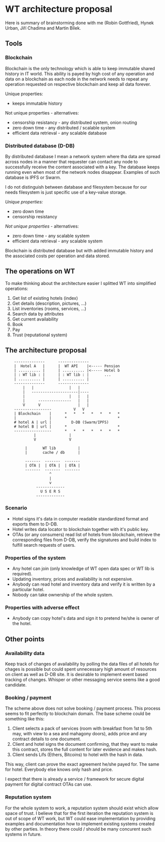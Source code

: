 # WT architecture proposal

Here is summary of brainstorming done with me (Robin Gottfried), Hynek Urban, Jiří Chadima and Martin Bílek.

## Tools

### Blockchain

Blockchain is the only technology which is able to keep immutable shared history in IT world. This ability is payed by high cost of any operation and data on a blockchain as each node in the network needs to repeat any operation requested on respective blockchain and keep all data forever.

Unique properties:
- keeps immutable history

Not unique properties - alternatives:
- censorship resistancy - any distributed system, onion routing
- zero down time - any distributed / scalable system
- efficient data retrieval - any scalable database

### Distributed database (D-DB)

By distributed database I mean a network system where tha data are spread across  nodes in a manner that requester can contact any node to successfully receive the content associated with a key. The database keeps running even when most of the network nodes disappear. Examples of such database is IPFS or Swarm.

I do not distinguish between database and filesystem because for our needs filesystem is just specific use of a key-value storage.

*Unique properties:*
- zero down time
- censorship resistancy

*Not unique properties* - alternatives:
- zero down time - any  scalable system
- efficient data retrieval - any scalable system

Blockchain is distributed database but with added immutable history and the associated costs per operation and data stored.

## The operations on WT

To make thinking about the architecture easier I splitted WT into simplified operations:

1) Get list of existing hotels (index)
2) Get details (description, pictures, ...)
3) List inventories (rooms, services, ...)
4) Search data by attributes
5) Get current availability
6) Book
7) Pay
8) Trust (reputational system)


## The architecture proposal


        --------------      --------------
        |  Hotel A   |      |  WT API    |<----- Pension
        | .......... |      | .......... |<----- Hotel b
        | : WT lib : |      | : WT lib : |       ...
        | .......... |      | .......... |
        --------------      --------------
            |   |                |   |
            |   ---------------------|----
            |                    |   |   |
            |      ---------------   |   |
            V      V                 |   |
        -----------------          V   V
        | Blockchain    |      *   *   *   *   *   *   *
        |               |      *                       *                  
        # hotel A | url |         D-DB (Swarm/IPFS)                  
        # hotel B | url |      *                       *
        -----------------      *   *   *   *   *   *   *
                 |               |             
                 V               V

             |       WT lib          | 
             |       cache / db      |

             -------  -------  -------
             | OTA |  | OTA |  | OTA |
             -------  -------  -------
                        ^
                        |
                        v
                  -------------
                    U S E R S
                  -------------


### Scenario

- Hotel signs it's data in computer readable standardized format and exports them to D-DB. 
- Hotel writes data locator to blockchain together with it's public key.
- OTAs (or any consumers) read list of hotels from blockchain, retrieve the corresponding files from D-DB, verify the signatures and build index to fulfill search requests of users.

### Properties of the system

- Any hotel can join (only knowledge of WT open data spec or WT lib is required).
- Updating inventory, prices and availability is not expensive.
- Anybody can read hotel and inventory data and verify it is written by a particular hotel.
- Nobody can take ownership of the whole system.

### Properties with adverse effect

- Anybody can copy hotel's data and sign it to pretend he/she is owner of the hotel.
 

## Other points

### Availability data

Keep track of changes of availability by polling the data files of all hotels for chages is possible but could spent unnecessary high amount of resources on client as well as D-DB site. It is desirable to implement event based tracking of changes. Whisper or other messaging service seems like a good candidate.

### Booking / payment

The scheme above does not solve booking / payment process. This process seems to fit perfectly to blockchain domain. The base scheme could be something like this:

1) Client selects a pack of services (room with breakfast from 1st to 5th may, with view to a sea and mahagony doors), adds price and any contract details to one document.
2) Client and hotel signs the document confirming, that they want to make this contract, stores the full content for later evidence and makes hash.
4) Client sends Lífs (Ethers, Bitcoins) to hotel with the hash in data.

This way, client can prove the exact agreement he/she payed for. The same for hotel.
Everybody else knows only hash and price.

I expect that there is already a service / framework for secure digital payment for digital contract OTAs can use.

### Reputation system

For the whole system to work, a reputation system should exist which allow space of trust. I believe that for the first iteration the reputation system is out of scope of WT work, but WT could ease implementation by providing examples and documentation how to implement existing systems created by other parties. In theory there could / should be many concurent such systems in future.


